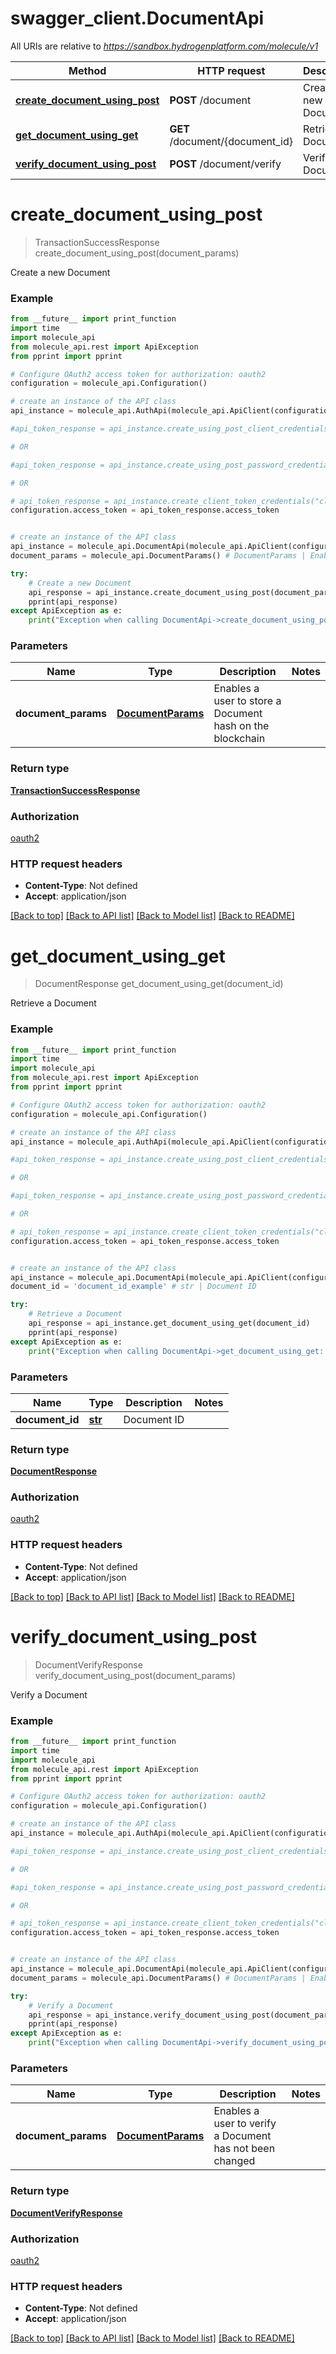 # swagger_client.DocumentApi

All URIs are relative to *https://sandbox.hydrogenplatform.com/molecule/v1*

Method | HTTP request | Description
------------- | ------------- | -------------
[**create_document_using_post**](DocumentApi.md#create_document_using_post) | **POST** /document | Create a new Document
[**get_document_using_get**](DocumentApi.md#get_document_using_get) | **GET** /document/{document_id} | Retrieve a Document
[**verify_document_using_post**](DocumentApi.md#verify_document_using_post) | **POST** /document/verify | Verify a Document


# **create_document_using_post**
> TransactionSuccessResponse create_document_using_post(document_params)

Create a new Document

### Example
```python
from __future__ import print_function
import time
import molecule_api
from molecule_api.rest import ApiException
from pprint import pprint

# Configure OAuth2 access token for authorization: oauth2
configuration = molecule_api.Configuration()

# create an instance of the API class
api_instance = molecule_api.AuthApi(molecule_api.ApiClient(configuration))

#api_token_response = api_instance.create_using_post_client_credentials("client_id", "password")

# OR

#api_token_response = api_instance.create_using_post_password_credentials("client_id","password", "username", "secret" )

# OR

# api_token_response = api_instance.create_client_token_credentials("client_id", "password", "client_token");
configuration.access_token = api_token_response.access_token


# create an instance of the API class
api_instance = molecule_api.DocumentApi(molecule_api.ApiClient(configuration))
document_params = molecule_api.DocumentParams() # DocumentParams | Enables a user to store a Document hash on the blockchain

try:
    # Create a new Document
    api_response = api_instance.create_document_using_post(document_params)
    pprint(api_response)
except ApiException as e:
    print("Exception when calling DocumentApi->create_document_using_post: %s\n" % e)
```

### Parameters

Name | Type | Description  | Notes
------------- | ------------- | ------------- | -------------
 **document_params** | [**DocumentParams**](DocumentParams.md)| Enables a user to store a Document hash on the blockchain | 

### Return type

[**TransactionSuccessResponse**](TransactionSuccessResponse.md)

### Authorization

[oauth2](../README.md#oauth2)

### HTTP request headers

 - **Content-Type**: Not defined
 - **Accept**: application/json

[[Back to top]](#) [[Back to API list]](../README.md#documentation-for-api-endpoints) [[Back to Model list]](../README.md#documentation-for-models) [[Back to README]](../README.md)

# **get_document_using_get**
> DocumentResponse get_document_using_get(document_id)

Retrieve a Document

### Example
```python
from __future__ import print_function
import time
import molecule_api
from molecule_api.rest import ApiException
from pprint import pprint

# Configure OAuth2 access token for authorization: oauth2
configuration = molecule_api.Configuration()

# create an instance of the API class
api_instance = molecule_api.AuthApi(molecule_api.ApiClient(configuration))

#api_token_response = api_instance.create_using_post_client_credentials("client_id", "password")

# OR

#api_token_response = api_instance.create_using_post_password_credentials("client_id","password", "username", "secret" )

# OR

# api_token_response = api_instance.create_client_token_credentials("client_id", "password", "client_token");
configuration.access_token = api_token_response.access_token


# create an instance of the API class
api_instance = molecule_api.DocumentApi(molecule_api.ApiClient(configuration))
document_id = 'document_id_example' # str | Document ID

try:
    # Retrieve a Document
    api_response = api_instance.get_document_using_get(document_id)
    pprint(api_response)
except ApiException as e:
    print("Exception when calling DocumentApi->get_document_using_get: %s\n" % e)
```

### Parameters

Name | Type | Description  | Notes
------------- | ------------- | ------------- | -------------
 **document_id** | [**str**](.md)| Document ID | 

### Return type

[**DocumentResponse**](DocumentResponse.md)

### Authorization

[oauth2](../README.md#oauth2)

### HTTP request headers

 - **Content-Type**: Not defined
 - **Accept**: application/json

[[Back to top]](#) [[Back to API list]](../README.md#documentation-for-api-endpoints) [[Back to Model list]](../README.md#documentation-for-models) [[Back to README]](../README.md)

# **verify_document_using_post**
> DocumentVerifyResponse verify_document_using_post(document_params)

Verify a Document

### Example
```python
from __future__ import print_function
import time
import molecule_api
from molecule_api.rest import ApiException
from pprint import pprint

# Configure OAuth2 access token for authorization: oauth2
configuration = molecule_api.Configuration()

# create an instance of the API class
api_instance = molecule_api.AuthApi(molecule_api.ApiClient(configuration))

#api_token_response = api_instance.create_using_post_client_credentials("client_id", "password")

# OR

#api_token_response = api_instance.create_using_post_password_credentials("client_id","password", "username", "secret" )

# OR

# api_token_response = api_instance.create_client_token_credentials("client_id", "password", "client_token");
configuration.access_token = api_token_response.access_token


# create an instance of the API class
api_instance = molecule_api.DocumentApi(molecule_api.ApiClient(configuration))
document_params = molecule_api.DocumentParams() # DocumentParams | Enables a user to verify a Document has not been changed

try:
    # Verify a Document
    api_response = api_instance.verify_document_using_post(document_params)
    pprint(api_response)
except ApiException as e:
    print("Exception when calling DocumentApi->verify_document_using_post: %s\n" % e)
```

### Parameters

Name | Type | Description  | Notes
------------- | ------------- | ------------- | -------------
 **document_params** | [**DocumentParams**](DocumentParams.md)| Enables a user to verify a Document has not been changed | 

### Return type

[**DocumentVerifyResponse**](DocumentVerifyResponse.md)

### Authorization

[oauth2](../README.md#oauth2)

### HTTP request headers

 - **Content-Type**: Not defined
 - **Accept**: application/json

[[Back to top]](#) [[Back to API list]](../README.md#documentation-for-api-endpoints) [[Back to Model list]](../README.md#documentation-for-models) [[Back to README]](../README.md)

